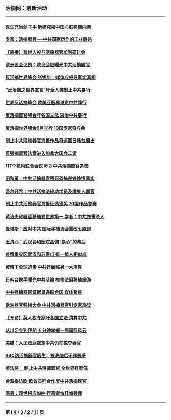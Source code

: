 ### 活摘网：最新活动
---
#### [医生充当刽子手 新研究揭中国心脏移植内幕](../../pages/nf5883/n13772291.md?08240430) 
#### [专家：活摘器官──中共国家运作的工业屠杀](../../pages/nf5883/n13761178.md?08240430) 
#### [【直播】普世人权与活摘器官牟利研讨会](../../pages/nf5883/n13425146.md?08240430) 
#### [欧洲议会议员：欧议会应曝光中共活摘器官](../../pages/nf5883/n13336571.md?08240430) 
#### [反活摘世界峰会 张锦华：媒体应报导事实真相](../../pages/nf5883/n13278502.md?08240430) 
#### [“反活摘之世界宣言”吁全人类制止中共暴行](../../pages/nf5883/n13259730.md?08240430) 
#### [世界反活摘峰会 欧美亚医界谴责中共罪行](../../pages/nf5883/n13253550.md?08240430) 
#### [反活摘器官峰会吁各国立法 惩治中共暴行](../../pages/nf5883/n13245052.md?08240430) 
#### [反活摘世界峰会9月举行 19国专家将与会](../../pages/nf5883/n13201492.md?08240430) 
#### [制止中共活摘器官海报作品将巡回日韩台展出](../../pages/nf5883/n13177791.md?08240430) 
#### [反强摘器官法案进入加拿大国会二读](../../pages/nf5883/n13033450.md?08240430) 
#### [117个机构联合会议 吁对中共活摘器官追责](../../pages/nf5883/n12775087.md?08240430) 
#### [田秋堇：中共活摘器官残忍恐怖是铁铮铮事实](../../pages/nf5883/n12702148.md?08240430) 
#### [吾尔开希：中共活摘法轮功学员及维族人器官](../../pages/nf5883/n12693197.md?08240430) 
#### [制止中共活摘器官海报征选颁奖 70国作品参赛](../../pages/nf5883/n12692050.md?08240430) 
#### [黄洁夫称器官移植要世界第一 学者：中共按需杀人](../../pages/nf5883/n12572329.md?08240430) 
#### [麦塔斯：应对中共 国际移植协会需改七原则](../../pages/nf5883/n12514711.md?08240430) 
#### [玉清心：武汉协和医院高调“换心”的幕后](../../pages/nf5883/n12298730.md?08240430) 
#### [疫情重灾区武汉和苏家屯 有一惊人相似点](../../pages/nf5883/n12150824.md?08240430) 
#### [疫情下全球追责 中共还面临另一大清算](../../pages/nf5883/n12070397.md?08240430) 
#### [日韩台携手曝光中共活摘 推修法阻移植旅游](../../pages/nf5883/n11712046.md?08240430) 
#### [中共强摘器官证据呈递联合国 媒体聚焦](../../pages/nf5883/n11546426.md?08240430) 
#### [欧洲器官移植大会 中共活摘器官引专家热议](../../pages/nf5883/n11539095.md?08240430) 
#### [【专访】英人权专家吁各国立法 清算中共](../../pages/nf5883/n11367315.md?08240430) 
#### [从川习会到伊朗 五分钟掌握一周国际风云](../../pages/nf5883/n11338520.md?08240430) 
#### [美媒：人民法庭裁定中共仍在掠夺器官](../../pages/nf5883/n11334897.md?08240430) 
#### [BBC访活摘器官医生：被洗脑后无罪恶感](../../pages/nf5883/n11335935.md?08240430) 
#### [英法庭： 制止中共活摘器官 全世界有责任](../../pages/nf5883/n11330691.md?08240430) 
#### [台监委访欧 欧议员吁合作反中共活摘器官](../../pages/nf5883/n11109190.md?08240430) 
#### [唐恩：现世报应如响 行恶者快忏悔赎罪](../../pages/nf5883/n11104016.md?08240430) 

---
#### 第 [ [4](./4.md?08240430) / [3](./3.md?08240430) / [2](./2.md?08240430) / [1](./1.md?08240430) ] 页
